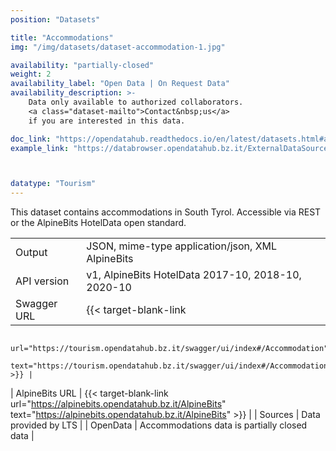 ```yaml
---
position: "Datasets"

title: "Accommodations"
img: "/img/datasets/dataset-accommodation-1.jpg"

availability: "partially-closed"
weight: 2
availability_label: "Open Data | On Request Data"
availability_description: >-
    Data only available to authorized collaborators.
    <a class="dataset-mailto">Contact&nbsp;us</a>
    if you are interested in this data.

doc_link: "https://opendatahub.readthedocs.io/en/latest/datasets.html#accommodation-dataset"
example_link: "https://databrowser.opendatahub.bz.it/ExternalDataSources/AccommodationSimpleList"



datatype: "Tourism"
---
```


This dataset contains accommodations in South Tyrol. Accessible via REST or the AlpineBits HotelData open standard.

|                |                                                                   |
| :------------- | ----------------------------------------------------------------- |
| Output         | JSON, mime-type application/json, XML AlpineBits                  |
| API version    | v1, AlpineBits HotelData 2017-10, 2018-10, 2020-10                |
| Swagger URL    | {{< target-blank-link
                        url="https://tourism.opendatahub.bz.it/swagger/ui/index#/Accommodation"
                        text="https://tourism.opendatahub.bz.it/swagger/ui/index#/Accommodation" >}} |
| AlpineBits URL | {{< target-blank-link
                        url="https://alpinebits.opendatahub.bz.it/AlpineBits"
                        text="https://alpinebits.opendatahub.bz.it/AlpineBits" >}}                  |
| Sources        | Data provided by LTS                                              |
| OpenData       | Accommodations data is partially closed data                      |